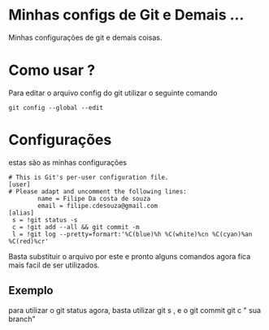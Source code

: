 # Minhas configs de Git e Demais ...
Minhas configurações de git e demais coisas.


# Como usar ? 

Para editar o arquivo config do git utilizar o seguinte comando

```
git config --global --edit 
```

# Configurações

estas são as minhas configurações 

```
# This is Git's per-user configuration file.
[user]
# Please adapt and uncomment the following lines:
        name = Filipe Da costa de souza
        email = filipe.cdesouza@gmail.com
[alias]
 s = !git status -s
 c = !git add --all && git commit -m
 l = !git log --pretty=formart:'%C(blue)%h %C(white)%cn %C(cyan)%an %C(red)%cr'
 ```
 
 Basta substituir o arquivo por este e pronto alguns comandos agora fica mais facil de ser utilizados. 

 ## Exemplo

 para utilizar o git status agora, basta utilizar git s , e o git commit git c " sua branch"
